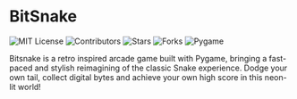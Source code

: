 [MIT-license-url]: https://github.com/pedromst2000/BitSnake/blob/master/LICENSE
[MIT-shield]: https://img.shields.io/badge/License-MIT-green.svg
[Contributors]: https://github.com/pedromst2000/BitSnake/graphs/contributors
[Contributors-shield]: https://img.shields.io/badge/Contributors-1-orange.svg
[Stars]: https://github.com/pedromst2000/BitSnake/stargazers
[Stars-shield]: https://img.shields.io/badge/Stars-0-yellow.svg
[Forks]: https://github.com/pedromst2000/BitSnake/network/members
[Forks-shield]: https://img.shields.io/badge/Forks-0-blue.svg
[pygame]: https://www.pygame.org/
[pygame-shield]: https://img.shields.io/badge/Pygame-2.0.1-darkgreen.svg

# BitSnake

![MIT License][MIT-shield]
![Contributors][Contributors-shield]
![Stars][Stars-shield]
![Forks][Forks-shield]
![Pygame][pygame-shield]

Bitsnake is a retro inspired arcade game built with Pygame, bringing a fast-paced and stylish reimagining of the classic Snake experience. Dodge your own tail, collect digital bytes and achieve your own high score in this neon-lit world!
